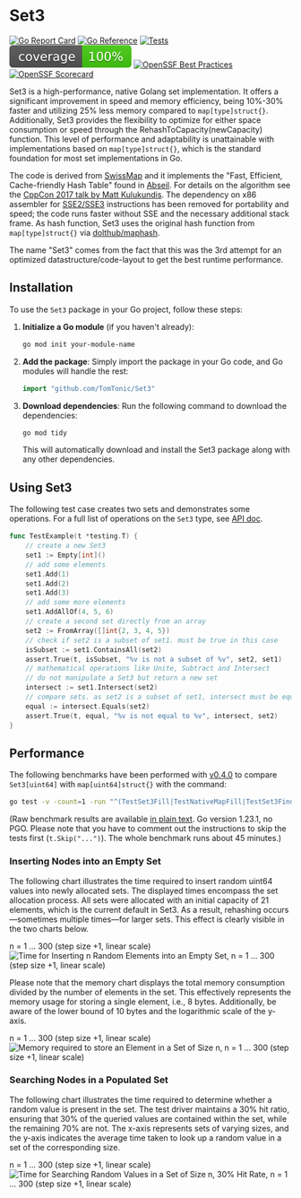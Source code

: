 # Set3

[![Go Report Card](https://goreportcard.com/badge/github.com/TomTonic/Set3)](https://goreportcard.com/report/github.com/TomTonic/Set3)
[![Go Reference](https://pkg.go.dev/badge/github.com/TomTonic/Set3.svg)](https://pkg.go.dev/github.com/TomTonic/Set3)
[![Tests](https://github.com/TomTonic/Set3/actions/workflows/coverage.yml/badge.svg?branch=main)](https://github.com/TomTonic/Set3/actions/workflows/coverage.yml)
![coverage](https://raw.githubusercontent.com/TomTonic/Set3/badges/.badges/main/coverage.svg)
[![OpenSSF Best Practices](https://www.bestpractices.dev/projects/9470/badge)](https://www.bestpractices.dev/projects/9470)
[![OpenSSF Scorecard](https://api.scorecard.dev/projects/github.com/TomTonic/Set3/badge)](https://scorecard.dev/viewer/?uri=github.com/TomTonic/Set3)

Set3 is a high-performance, native Golang set implementation. It offers a significant improvement in speed and memory efficiency,
being 10%-30% faster and utilizing 25% less memory compared to `map[type]struct{}`. Additionally, Set3 provides the flexibility to
optimize for either space consumption or speed through the RehashToCapacity(newCapacity) function. This level of performance and
adaptability is unattainable with implementations based on `map[type]struct{}`, which is the standard foundation for most set implementations in Go.

The code is derived from [SwissMap](https://github.com/dolthub/swiss) and it implements the "Fast, Efficient, Cache-friendly Hash Table" found in [Abseil](https://abseil.io/blog/20180927-swisstables).
For details on the algorithm see the [CppCon 2017 talk by Matt Kulukundis](https://www.youtube.com/watch?v=ncHmEUmJZf4).
The dependency on x86 assembler for [SSE2/SSE3](https://en.wikipedia.org/wiki/Streaming_SIMD_Extensions) instructions has been removed for portability and speed; the code runs faster without SSE and the necessary additional stack frame.
As hash function, Set3 uses the original hash function from `map[type]struct{}` via [dolthub/maphash](https://github.com/dolthub/maphash).

The name "Set3" comes from the fact that this was the 3rd attempt for an optimized datastructure/code-layout to get the best runtime performance.

## Installation

To use the `Set3` package in your Go project, follow these steps:

1. **Initialize a Go module** (if you haven't already):

   ```sh
   go mod init your-module-name
   ```

2. **Add the package**: Simply import the package in your Go code, and Go modules will handle the rest:

   ```go
   import "github.com/TomTonic/Set3"
   ```

3. **Download dependencies**: Run the following command to download the dependencies:

   ```sh
   go mod tidy
   ```

   This will automatically download and install the Set3 package along with any other dependencies.

## Using Set3

The following test case creates two sets and demonstrates some operations. For a full list of operations on the `Set3` type, see [API doc](https://pkg.go.dev/github.com/TomTonic/Set3#Set3).

```go
func TestExample(t *testing.T) {
    // create a new Set3
    set1 := Empty[int]()
    // add some elements
    set1.Add(1)
    set1.Add(2)
    set1.Add(3)
    // add some more elements
    set1.AddAllOf(4, 5, 6)
    // create a second set directly from an array
    set2 := FromArray([]int{2, 3, 4, 5})
    // check if set2 is a subset of set1. must be true in this case
    isSubset := set1.ContainsAll(set2)
    assert.True(t, isSubset, "%v is not a subset of %v", set2, set1)
    // mathematical operations like Unite, Subtract and Intersect
    // do not manipulate a Set3 but return a new set
    intersect := set1.Intersect(set2)
    // compare sets. as set2 is a subset of set1, intersect must be equal to set2
    equal := intersect.Equals(set2)
    assert.True(t, equal, "%v is not equal to %v", intersect, set2)
}
```

## Performance

The following benchmarks have been performed with [v0.4.0](https://github.com/TomTonic/Set3/releases/tag/v0.4.0) to compare `Set3[uint64]` with `map[uint64]struct{}` with the command:

```sh
go test -v -count=1 -run "^(TestSet3Fill|TestNativeMapFill|TestSet3Find|TestNativeMapFind)$" github.com/TomTonic/Set3 -timeout=120m > benchresult.txt
```

(Raw benchmark results are available [in plain text](https://raw.githubusercontent.com/TomTonic/Set3/main/benchresult.txt). Go version 1.23.1, no PGO.
Please note that you have to comment out the instructions to skip the tests first (`t.Skip("...")`). The whole benchmark runs about 45 minutes.)

### Inserting Nodes into an Empty Set

The following chart illustrates the time required to insert random uint64 values into newly allocated sets.
The displayed times encompass the set allocation process.
All sets were allocated with an initial capacity of 21 elements, which is the current default in Set3.
As a result, rehashing occurs—sometimes multiple times—for larger sets.
This effect is clearly visible in the two charts below.

n = 1 ... 300 (step size +1, linear scale)
![Time for Inserting n Random Elements into an Empty Set, n = 1 ... 300 (step size +1, linear scale)](https://github.com/user-attachments/assets/b2496fb4-2ff8-4539-9e95-748d108df830)

Please note that the memory chart displays the total memory consumption divided by the number of elements in the set.
This effectively represents the memory usage for storing a single element, i.e., 8 bytes.
Additionally, be aware of the lower bound of 10 bytes and the logarithmic scale of the y-axis.

n = 1 ... 300 (step size +1, linear scale)
![Memory required to store an Element in a Set of Size n, n = 1 ... 300 (step size +1, linear scale)](https://github.com/user-attachments/assets/ba04f5cf-bca1-453b-9f90-e55d9ede58e5)

### Searching Nodes in a Populated Set

The following chart illustrates the time required to determine whether a random value is present in the set.
The test driver maintains a 30% hit ratio, ensuring that 30% of the queried values are contained within the set, while the remaining 70% are not.
The x-axis represents sets of varying sizes, and the y-axis indicates the average time taken to look up a random value in a set of the corresponding size.

n = 1 ... 300 (step size +1, linear scale)
![Time for Searching Random Values in a Set of Size n, 30% Hit Rate, n = 1 ... 300 (step size +1, linear scale)](https://github.com/user-attachments/assets/bf77efc4-fb60-4de4-a65e-087318e3958c)
